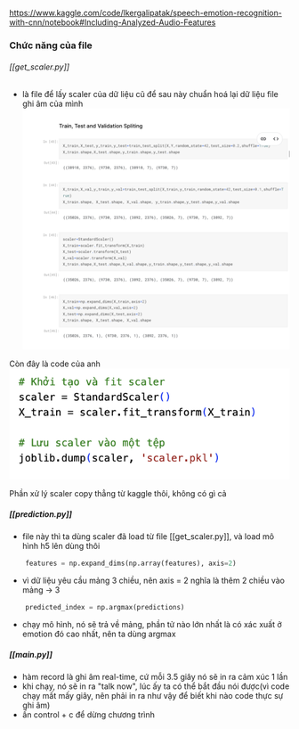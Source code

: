 
https://www.kaggle.com/code/lkergalipatak/speech-emotion-recognition-with-cnn/notebook#Including-Analyzed-Audio-Features

### Chức năng của file
###### [[get_scaler.py]]
- là file để lấy scaler của dữ liệu cũ để sau này chuẩn hoá lại dữ liệu file ghi âm của mình
![Alt text](image-1.png)

Còn đây là code của anh
![Alt text](image-3.png)


Phần xử lý scaler copy thẳng từ kaggle thôi, không có gì cả

##### [[prediction.py]]
- file này thì ta dùng scaler đã load từ file [[get_scaler.py]], và load mô hình h5 lên dùng thôi

``` python
    features = np.expand_dims(np.array(features), axis=2)
```
- vì dữ liệu yêu cầu mảng 3 chiều, nên axis = 2 nghĩa là thêm 2 chiều vào mảng -> 3

``` python
    predicted_index = np.argmax(predictions)
```
- chạy mô hình, nó sẽ trả về mảng, phần tử nào lớn nhất là có xác xuất ở emotion đó cao nhất, nên ta dùng argmax

##### [[main.py]]
- hàm record là ghi âm real-time, cứ mỗi 3.5 giây nó sẽ in ra cảm xúc 1 lần
- khi chạy, nó sẽ in ra "talk now", lúc ấy ta có thể bắt đầu nói được(vì code chạy mất mấy giây, nên phải in ra như vậy để biết khi nào code thực sự ghi âm) 
- ấn control + c để dừng chương trình

